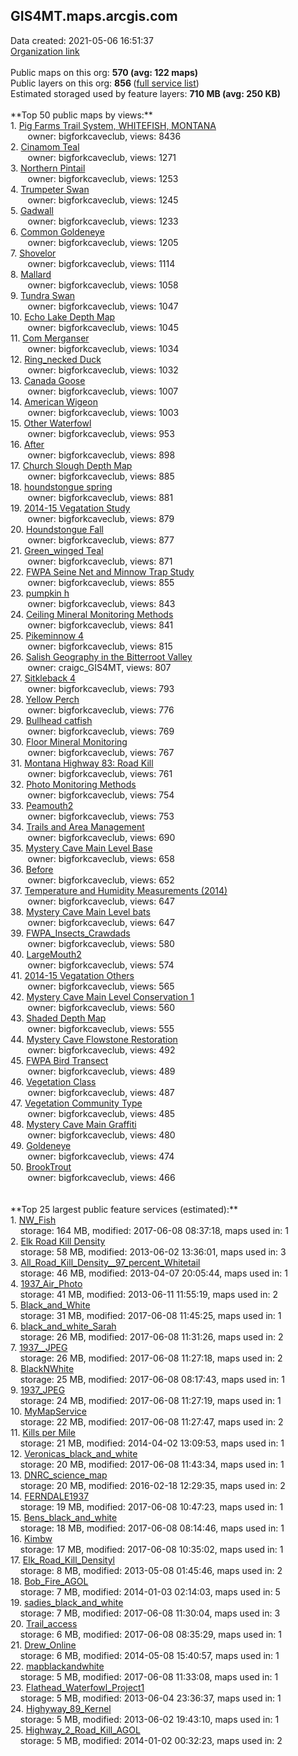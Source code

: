 <h2>GIS4MT.maps.arcgis.com</h2> Data created: 2021-05-06 16:51:37 <br /><a target='new' href='https://GIS4MT.maps.arcgis.com'>Organization link</a><br /><br />Public maps on this org: <b>570 (avg: 122 maps)</b><br />Public layers on this org: <b>856 </b>(<a target='new' href='https://services.arcgis.com/ud5hNpZn28576gYc/ArcGIS/rest/services'>full service list</a>)<br />Estimated storaged used by feature layers: <b>710 MB (avg: 250 KB)</b><br /><br />**Top 50 public maps by views:**<br />  1. <a target='new' href='https://www.arcgis.com/home/item.html?id=1a4c3cca18fa4242b0cdcfdcb99d9836'>Pig Farms Trail System, WHITEFISH, MONTANA</a> <br />  &nbsp;&nbsp;&nbsp;&nbsp; &nbsp;&nbsp;owner: bigforkcaveclub, views: 8436<br />  2. <a target='new' href='https://www.arcgis.com/home/item.html?id=0abb4ec6724b4f85be92f1fb334d9137'>Cinamom Teal</a> <br />  &nbsp;&nbsp;&nbsp;&nbsp; &nbsp;&nbsp;owner: bigforkcaveclub, views: 1271<br />  3. <a target='new' href='https://www.arcgis.com/home/item.html?id=89a6cf0262034d538bb9c1e5775e3f83'>Northern Pintail</a> <br />  &nbsp;&nbsp;&nbsp;&nbsp; &nbsp;&nbsp;owner: bigforkcaveclub, views: 1253<br />  4. <a target='new' href='https://www.arcgis.com/home/item.html?id=d782beea03624728bd7666ae1dd06d12'>Trumpeter Swan</a> <br />  &nbsp;&nbsp;&nbsp;&nbsp; &nbsp;&nbsp;owner: bigforkcaveclub, views: 1245<br />  5. <a target='new' href='https://www.arcgis.com/home/item.html?id=69d68f8b5b044bfd87e395c1aee525ab'>Gadwall</a> <br />  &nbsp;&nbsp;&nbsp;&nbsp; &nbsp;&nbsp;owner: bigforkcaveclub, views: 1233<br />  6. <a target='new' href='https://www.arcgis.com/home/item.html?id=c96b9089f0934fb280fff004cb8158e4'>Common Goldeneye</a> <br />  &nbsp;&nbsp;&nbsp;&nbsp; &nbsp;&nbsp;owner: bigforkcaveclub, views: 1205<br />  7. <a target='new' href='https://www.arcgis.com/home/item.html?id=b5a24dbf5e2643b98f679aa6dabd035c'>Shovelor</a> <br />  &nbsp;&nbsp;&nbsp;&nbsp; &nbsp;&nbsp;owner: bigforkcaveclub, views: 1114<br />  8. <a target='new' href='https://www.arcgis.com/home/item.html?id=7384564c79ae4d93827377dd7c302821'>Mallard</a> <br />  &nbsp;&nbsp;&nbsp;&nbsp; &nbsp;&nbsp;owner: bigforkcaveclub, views: 1058<br />  9. <a target='new' href='https://www.arcgis.com/home/item.html?id=b5ec54f63e554826b28e7009fedc9271'>Tundra Swan</a> <br />  &nbsp;&nbsp;&nbsp;&nbsp; &nbsp;&nbsp;owner: bigforkcaveclub, views: 1047<br />  10. <a target='new' href='https://www.arcgis.com/home/item.html?id=84d8371ebafd4007a16560391aa9a9cd'>Echo Lake Depth Map</a> <br />  &nbsp;&nbsp;&nbsp;&nbsp; &nbsp;&nbsp;owner: bigforkcaveclub, views: 1045<br />  11. <a target='new' href='https://www.arcgis.com/home/item.html?id=3d90ef17af01458a892382c14f03afa2'>Com Merganser</a> <br />  &nbsp;&nbsp;&nbsp;&nbsp; &nbsp;&nbsp;owner: bigforkcaveclub, views: 1034<br />  12. <a target='new' href='https://www.arcgis.com/home/item.html?id=8902e6e9d2644badad301bdffa08c866'>Ring_necked Duck</a> <br />  &nbsp;&nbsp;&nbsp;&nbsp; &nbsp;&nbsp;owner: bigforkcaveclub, views: 1032<br />  13. <a target='new' href='https://www.arcgis.com/home/item.html?id=c08a9ed60127402d8b575d76e33dbd69'>Canada Goose</a> <br />  &nbsp;&nbsp;&nbsp;&nbsp; &nbsp;&nbsp;owner: bigforkcaveclub, views: 1007<br />  14. <a target='new' href='https://www.arcgis.com/home/item.html?id=347d7034edff4f0695c44d2969a5bfaa'>American Wigeon</a> <br />  &nbsp;&nbsp;&nbsp;&nbsp; &nbsp;&nbsp;owner: bigforkcaveclub, views: 1003<br />  15. <a target='new' href='https://www.arcgis.com/home/item.html?id=7c18af3a178f4bf9b405d36400486e87'>Other Waterfowl</a> <br />  &nbsp;&nbsp;&nbsp;&nbsp; &nbsp;&nbsp;owner: bigforkcaveclub, views: 953<br />  16. <a target='new' href='https://www.arcgis.com/home/item.html?id=e2232e29d64e4cfd8cb7734aa912bedb'>After</a> <br />  &nbsp;&nbsp;&nbsp;&nbsp; &nbsp;&nbsp;owner: bigforkcaveclub, views: 898<br />  17. <a target='new' href='https://www.arcgis.com/home/item.html?id=0d742fdae66a46d191fe1d58a3d2eb34'>Church Slough Depth Map</a> <br />  &nbsp;&nbsp;&nbsp;&nbsp; &nbsp;&nbsp;owner: bigforkcaveclub, views: 885<br />  18. <a target='new' href='https://www.arcgis.com/home/item.html?id=a5394d9e01c2434e88b7166cdd5bbc30'>houndstongue spring</a> <br />  &nbsp;&nbsp;&nbsp;&nbsp; &nbsp;&nbsp;owner: bigforkcaveclub, views: 881<br />  19. <a target='new' href='https://www.arcgis.com/home/item.html?id=d15b0b21afb740f6af5a3984bfeb73da'>2014-15 Vegatation Study</a> <br />  &nbsp;&nbsp;&nbsp;&nbsp; &nbsp;&nbsp;owner: bigforkcaveclub, views: 879<br />  20. <a target='new' href='https://www.arcgis.com/home/item.html?id=7dca3b9fca4142e392867b0b78c3ad27'>Houndstongue Fall</a> <br />  &nbsp;&nbsp;&nbsp;&nbsp; &nbsp;&nbsp;owner: bigforkcaveclub, views: 877<br />  21. <a target='new' href='https://www.arcgis.com/home/item.html?id=9f8b620d99664a45b341e3fab1847140'>Green_winged Teal</a> <br />  &nbsp;&nbsp;&nbsp;&nbsp; &nbsp;&nbsp;owner: bigforkcaveclub, views: 871<br />  22. <a target='new' href='https://www.arcgis.com/home/item.html?id=bc488b5e5d7f41c0904c6a2a2cecc68c'>FWPA Seine Net and Minnow Trap Study</a> <br />  &nbsp;&nbsp;&nbsp;&nbsp; &nbsp;&nbsp;owner: bigforkcaveclub, views: 855<br />  23. <a target='new' href='https://www.arcgis.com/home/item.html?id=c804ee0b0795452380fa0d86436d29ca'>pumpkin h</a> <br />  &nbsp;&nbsp;&nbsp;&nbsp; &nbsp;&nbsp;owner: bigforkcaveclub, views: 843<br />  24. <a target='new' href='https://www.arcgis.com/home/item.html?id=d0a69966dd894aef8563e448d66dfe85'>Ceiling Mineral Monitoring Methods</a> <br />  &nbsp;&nbsp;&nbsp;&nbsp; &nbsp;&nbsp;owner: bigforkcaveclub, views: 841<br />  25. <a target='new' href='https://www.arcgis.com/home/item.html?id=84363b018a6e414c88e098ad90af65d7'>Pikeminnow 4</a> <br />  &nbsp;&nbsp;&nbsp;&nbsp; &nbsp;&nbsp;owner: bigforkcaveclub, views: 815<br />  26. <a target='new' href='https://www.arcgis.com/home/item.html?id=ec649bf9922241e09c4232241cd17ec6'>Salish Geography in the Bitterroot Valley</a> <br />  &nbsp;&nbsp;&nbsp;&nbsp; &nbsp;&nbsp;owner: craigc_GIS4MT, views: 807<br />  27. <a target='new' href='https://www.arcgis.com/home/item.html?id=c655e97ec9d84513abbdf6e9e9ebde09'>Sitkleback 4</a> <br />  &nbsp;&nbsp;&nbsp;&nbsp; &nbsp;&nbsp;owner: bigforkcaveclub, views: 793<br />  28. <a target='new' href='https://www.arcgis.com/home/item.html?id=2d3574d3ea8f401e8729cf525908a53a'>Yellow Perch</a> <br />  &nbsp;&nbsp;&nbsp;&nbsp; &nbsp;&nbsp;owner: bigforkcaveclub, views: 776<br />  29. <a target='new' href='https://www.arcgis.com/home/item.html?id=a70bf507b43b40f389891a2e3c8f8cbb'>Bullhead catfish</a> <br />  &nbsp;&nbsp;&nbsp;&nbsp; &nbsp;&nbsp;owner: bigforkcaveclub, views: 769<br />  30. <a target='new' href='https://www.arcgis.com/home/item.html?id=50e131aa94074196a9df990a3305c99b'>Floor Mineral Monitoring</a> <br />  &nbsp;&nbsp;&nbsp;&nbsp; &nbsp;&nbsp;owner: bigforkcaveclub, views: 767<br />  31. <a target='new' href='https://www.arcgis.com/home/item.html?id=53fcb69d5c4e4e848d002e86e44bd2ce'>Montana Highway 83:  Road Kill</a> <br />  &nbsp;&nbsp;&nbsp;&nbsp; &nbsp;&nbsp;owner: bigforkcaveclub, views: 761<br />  32. <a target='new' href='https://www.arcgis.com/home/item.html?id=b24efde0f141480aaeb208b6b674cb1a'>Photo Monitoring Methods</a> <br />  &nbsp;&nbsp;&nbsp;&nbsp; &nbsp;&nbsp;owner: bigforkcaveclub, views: 754<br />  33. <a target='new' href='https://www.arcgis.com/home/item.html?id=b2236a9dc3dc46cd94daacebf933e555'>Peamouth2</a> <br />  &nbsp;&nbsp;&nbsp;&nbsp; &nbsp;&nbsp;owner: bigforkcaveclub, views: 753<br />  34. <a target='new' href='https://www.arcgis.com/home/item.html?id=ac7bc768896442c28fe24689734e49ca'>Trails and Area Management</a> <br />  &nbsp;&nbsp;&nbsp;&nbsp; &nbsp;&nbsp;owner: bigforkcaveclub, views: 690<br />  35. <a target='new' href='https://www.arcgis.com/home/item.html?id=0f3b6d62c0a04d3597f885337c247988'>Mystery Cave  Main Level Base</a> <br />  &nbsp;&nbsp;&nbsp;&nbsp; &nbsp;&nbsp;owner: bigforkcaveclub, views: 658<br />  36. <a target='new' href='https://www.arcgis.com/home/item.html?id=f6b92019989e4305a73a853a6bb7d401'>Before</a> <br />  &nbsp;&nbsp;&nbsp;&nbsp; &nbsp;&nbsp;owner: bigforkcaveclub, views: 652<br />  37. <a target='new' href='https://www.arcgis.com/home/item.html?id=b3d1c0518d7d41c998407db0bceddf49'>Temperature and Humidity Measurements (2014)</a> <br />  &nbsp;&nbsp;&nbsp;&nbsp; &nbsp;&nbsp;owner: bigforkcaveclub, views: 647<br />  38. <a target='new' href='https://www.arcgis.com/home/item.html?id=452221972f294400a913498249433e17'>Mystery Cave  Main Level bats</a> <br />  &nbsp;&nbsp;&nbsp;&nbsp; &nbsp;&nbsp;owner: bigforkcaveclub, views: 647<br />  39. <a target='new' href='https://www.arcgis.com/home/item.html?id=9dc991359fc54c68bf575b056369c43d'>FWPA_Insects_Crawdads</a> <br />  &nbsp;&nbsp;&nbsp;&nbsp; &nbsp;&nbsp;owner: bigforkcaveclub, views: 580<br />  40. <a target='new' href='https://www.arcgis.com/home/item.html?id=00b818d17e494932b7925aa021fd63dd'>LargeMouth2</a> <br />  &nbsp;&nbsp;&nbsp;&nbsp; &nbsp;&nbsp;owner: bigforkcaveclub, views: 574<br />  41. <a target='new' href='https://www.arcgis.com/home/item.html?id=a96cb4e333d746f5803cfaac301447e6'>2014-15 Vegatation Others</a> <br />  &nbsp;&nbsp;&nbsp;&nbsp; &nbsp;&nbsp;owner: bigforkcaveclub, views: 565<br />  42. <a target='new' href='https://www.arcgis.com/home/item.html?id=644abbe35a8c4013b0cdf328e18550b7'>Mystery Cave  Main Level Conservation 1</a> <br />  &nbsp;&nbsp;&nbsp;&nbsp; &nbsp;&nbsp;owner: bigforkcaveclub, views: 560<br />  43. <a target='new' href='https://www.arcgis.com/home/item.html?id=7b1fb024836e46d695fcf6976b9621ce'>Shaded Depth Map</a> <br />  &nbsp;&nbsp;&nbsp;&nbsp; &nbsp;&nbsp;owner: bigforkcaveclub, views: 555<br />  44. <a target='new' href='https://www.arcgis.com/home/item.html?id=a0e785722f6e4890b18cdff680b567b9'>Mystery Cave Flowstone Restoration</a> <br />  &nbsp;&nbsp;&nbsp;&nbsp; &nbsp;&nbsp;owner: bigforkcaveclub, views: 492<br />  45. <a target='new' href='https://www.arcgis.com/home/item.html?id=f3371991dda44fcbb98b5c7eb9b16df8'>FWPA Bird Transect</a> <br />  &nbsp;&nbsp;&nbsp;&nbsp; &nbsp;&nbsp;owner: bigforkcaveclub, views: 489<br />  46. <a target='new' href='https://www.arcgis.com/home/item.html?id=74022e585a3f4dd1a75b0a1dc9ebe925'>Vegetation Class</a> <br />  &nbsp;&nbsp;&nbsp;&nbsp; &nbsp;&nbsp;owner: bigforkcaveclub, views: 487<br />  47. <a target='new' href='https://www.arcgis.com/home/item.html?id=9e6e9f16e84042a3ad447213012a5ec5'>Vegetation Community Type</a> <br />  &nbsp;&nbsp;&nbsp;&nbsp; &nbsp;&nbsp;owner: bigforkcaveclub, views: 485<br />  48. <a target='new' href='https://www.arcgis.com/home/item.html?id=c44c62bde1284576b96c7f2322d69ccd'>Mystery Cave Main Graffiti</a> <br />  &nbsp;&nbsp;&nbsp;&nbsp; &nbsp;&nbsp;owner: bigforkcaveclub, views: 480<br />  49. <a target='new' href='https://www.arcgis.com/home/item.html?id=cc6e8b0953a143bbaed26c4d65300eab'>Goldeneye</a> <br />  &nbsp;&nbsp;&nbsp;&nbsp; &nbsp;&nbsp;owner: bigforkcaveclub, views: 474<br />  50. <a target='new' href='https://www.arcgis.com/home/item.html?id=6de11371220c486cb246578943d8ca2d'>BrookTrout</a> <br />  &nbsp;&nbsp;&nbsp;&nbsp; &nbsp;&nbsp;owner: bigforkcaveclub, views: 466<br /><br /><br />**Top 25 largest public feature services (estimated):**<br /> 1. <a target='new' href='https://www.arcgis.com/home/item.html?id=00acedae18a04a9d9223e647f915ff18'>NW_Fish</a><br /> &nbsp;&nbsp;&nbsp;&nbsp;storage: 164 MB, modified: 2017-06-08 08:37:18, maps used in: 1<br /> 2. <a target='new' href='https://www.arcgis.com/home/item.html?id=97d3bfc9b2a245ffab7c028a2c24f8b2'>Elk Road Kill Density</a><br /> &nbsp;&nbsp;&nbsp;&nbsp;storage: 58 MB, modified: 2013-06-02 13:36:01, maps used in: 3<br /> 3. <a target='new' href='https://www.arcgis.com/home/item.html?id=a3e76c2a3e65459fa4ba91b1042638ac'>All_Road_Kill_Density__97_percent_Whitetail</a><br /> &nbsp;&nbsp;&nbsp;&nbsp;storage: 46 MB, modified: 2013-04-07 20:05:44, maps used in: 1<br /> 4. <a target='new' href='https://www.arcgis.com/home/item.html?id=c77604c23af54d9d9a6173f9f654e2ee'>1937_Air_Photo</a><br /> &nbsp;&nbsp;&nbsp;&nbsp;storage: 41 MB, modified: 2013-06-11 11:55:19, maps used in: 2<br /> 5. <a target='new' href='https://www.arcgis.com/home/item.html?id=4233c0baf0584465bccaa4b00a8e5992'>Black_and_White</a><br /> &nbsp;&nbsp;&nbsp;&nbsp;storage: 31 MB, modified: 2017-06-08 11:45:25, maps used in: 1<br /> 6. <a target='new' href='https://www.arcgis.com/home/item.html?id=1c2b9f137d5043fc8d9877e1c872baa8'>black_and_white_Sarah</a><br /> &nbsp;&nbsp;&nbsp;&nbsp;storage: 26 MB, modified: 2017-06-08 11:31:26, maps used in: 2<br /> 7. <a target='new' href='https://www.arcgis.com/home/item.html?id=02b6b1d19a0a47819870907e0f7d8f56'>1937__JPEG</a><br /> &nbsp;&nbsp;&nbsp;&nbsp;storage: 26 MB, modified: 2017-06-08 11:27:18, maps used in: 2<br /> 8. <a target='new' href='https://www.arcgis.com/home/item.html?id=216401b189fd4184b33b5472fdbd9970'>BlackNWhite</a><br /> &nbsp;&nbsp;&nbsp;&nbsp;storage: 25 MB, modified: 2017-06-08 08:17:43, maps used in: 1<br /> 9. <a target='new' href='https://www.arcgis.com/home/item.html?id=74f42ec74ecc403aaa3756a6729844a8'>1937_JPEG</a><br /> &nbsp;&nbsp;&nbsp;&nbsp;storage: 24 MB, modified: 2017-06-08 11:27:19, maps used in: 1<br /> 10. <a target='new' href='https://www.arcgis.com/home/item.html?id=57404f4d759646a09d6ea02eadec209e'>MyMapService</a><br /> &nbsp;&nbsp;&nbsp;&nbsp;storage: 22 MB, modified: 2017-06-08 11:27:47, maps used in: 2<br /> 11. <a target='new' href='https://www.arcgis.com/home/item.html?id=b3471a76c51b42a1a4ee28f0f0751e55'>Kills per Mile</a><br /> &nbsp;&nbsp;&nbsp;&nbsp;storage: 21 MB, modified: 2014-04-02 13:09:53, maps used in: 1<br /> 12. <a target='new' href='https://www.arcgis.com/home/item.html?id=b6ea2ce3dc224827a02a8b99b96385d7'>Veronicas_black_and_white</a><br /> &nbsp;&nbsp;&nbsp;&nbsp;storage: 20 MB, modified: 2017-06-08 11:43:34, maps used in: 1<br /> 13. <a target='new' href='https://www.arcgis.com/home/item.html?id=39ef4ce51aa94a968eb6063aa1195ed7'>DNRC_science_map</a><br /> &nbsp;&nbsp;&nbsp;&nbsp;storage: 20 MB, modified: 2016-02-18 12:29:35, maps used in: 2<br /> 14. <a target='new' href='https://www.arcgis.com/home/item.html?id=63216516786142f2a3e5d7e1775c447b'>FERNDALE1937</a><br /> &nbsp;&nbsp;&nbsp;&nbsp;storage: 19 MB, modified: 2017-06-08 10:47:23, maps used in: 1<br /> 15. <a target='new' href='https://www.arcgis.com/home/item.html?id=490123dee5924bf08ad6efebe91d4e2b'>Bens_black_and_white</a><br /> &nbsp;&nbsp;&nbsp;&nbsp;storage: 18 MB, modified: 2017-06-08 08:14:46, maps used in: 1<br /> 16. <a target='new' href='https://www.arcgis.com/home/item.html?id=a83bdb3331254a3f98f4a172d8bb21b4'>Kimbw</a><br /> &nbsp;&nbsp;&nbsp;&nbsp;storage: 17 MB, modified: 2017-06-08 10:35:02, maps used in: 1<br /> 17. <a target='new' href='https://www.arcgis.com/home/item.html?id=3e796d4ab9a643cfb790a852612cfbfc'>Elk_Road_Kill_Densityl</a><br /> &nbsp;&nbsp;&nbsp;&nbsp;storage: 8 MB, modified: 2013-05-08 01:45:46, maps used in: 2<br /> 18. <a target='new' href='https://www.arcgis.com/home/item.html?id=31c6f474959742ee99b17e036ee16772'>Bob_Fire_AGOL</a><br /> &nbsp;&nbsp;&nbsp;&nbsp;storage: 7 MB, modified: 2014-01-03 02:14:03, maps used in: 5<br /> 19. <a target='new' href='https://www.arcgis.com/home/item.html?id=a24b660a093e4feaa9e5492129c25211'>sadies_black_and_white</a><br /> &nbsp;&nbsp;&nbsp;&nbsp;storage: 7 MB, modified: 2017-06-08 11:30:04, maps used in: 3<br /> 20. <a target='new' href='https://www.arcgis.com/home/item.html?id=9fcd7b9aa28945628d17a35f2de198ed'>Trail_access</a><br /> &nbsp;&nbsp;&nbsp;&nbsp;storage: 6 MB, modified: 2017-06-08 08:35:29, maps used in: 1<br /> 21. <a target='new' href='https://www.arcgis.com/home/item.html?id=85f4632752864910b358278e3859a5d9'>Drew_Online</a><br /> &nbsp;&nbsp;&nbsp;&nbsp;storage: 6 MB, modified: 2014-05-08 15:40:57, maps used in: 1<br /> 22. <a target='new' href='https://www.arcgis.com/home/item.html?id=61663dd8f0804c3c871e7120ceaefd64'>mapblackandwhite</a><br /> &nbsp;&nbsp;&nbsp;&nbsp;storage: 5 MB, modified: 2017-06-08 11:33:08, maps used in: 1<br /> 23. <a target='new' href='https://www.arcgis.com/home/item.html?id=e68f54a4e2254fd6b7ceda906ca3fe65'>Flathead_Waterfowl_Project1</a><br /> &nbsp;&nbsp;&nbsp;&nbsp;storage: 5 MB, modified: 2013-06-04 23:36:37, maps used in: 1<br /> 24. <a target='new' href='https://www.arcgis.com/home/item.html?id=32c7b41917344cae869c907932b3af16'>Highyway_89_Kernel</a><br /> &nbsp;&nbsp;&nbsp;&nbsp;storage: 5 MB, modified: 2013-06-02 19:43:10, maps used in: 1<br /> 25. <a target='new' href='https://www.arcgis.com/home/item.html?id=44842d58cc164e74b5ce67aff5fb128e'>Highway_2_Road_Kill_AGOL</a><br /> &nbsp;&nbsp;&nbsp;&nbsp;storage: 5 MB, modified: 2014-01-02 00:32:23, maps used in: 2<br />